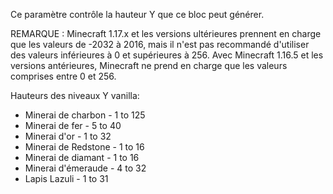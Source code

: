 Ce paramètre contrôle la hauteur Y que ce bloc peut générer.

REMARQUE : Minecraft 1.17.x et les versions ultérieures prennent en charge que les valeurs de -2032 à 2016, mais il n'est pas recommandé d'utiliser des valeurs inférieures à 0 et supérieures à 256.
Avec Minecraft 1.16.5 et les versions antérieures, Minecraft ne prend en charge que les valeurs comprises entre 0 et 256.

Hauteurs des niveaux Y vanilla:
* Minerai de charbon - 1 to 125
* Minerai de fer - 5 to 40
* Minerai d'or - 1 to 32
* Minerai de Redstone - 1 to 16
* Minerai de diamant - 1 to 16
* Minerai d'émeraude - 4 to 32
* Lapis Lazuli - 1 to 31